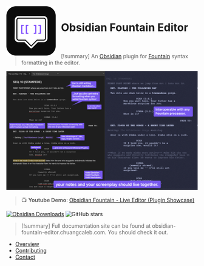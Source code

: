 <img align="left" width="130ch" style='margin-right:1em' src="docs/src/assets/obsidian-fountain-editor-logo.svg"/>

# Obsidian Fountain Editor

<br/>

> [!summary]
> An [Obsidian](https://obsidian.md) plugin for [Fountain](https://fountain.io) syntax formatting in the editor.

[![banner](docs/src/assets/banner.png)](https://youtu.be/GORryaw32sI "Obsidian Fountain - Live Editor (Plugin Showcase)")

> 📺 **Youtube Demo**: [Obsidian Fountain - Live Editor (Plugin Showcase)](https://youtu.be/GORryaw32sI)

[![Obsidian Downloads](https://img.shields.io/badge/dynamic/json?logo=obsidian&color=%23483699&label=downloads&query=%24%5B%22fountain-editor%22%5D.downloads&url=https%3A%2F%2Fraw.githubusercontent.com%2Fobsidianmd%2Fobsidian-releases%2Fmaster%2Fcommunity-plugin-stats.json)](https://obsidian.md/plugins?id=fountain-editor) ![GitHub stars](https://img.shields.io/github/stars/chuangcaleb/obsidian-fountain-editor?logo=github&style=flat)

> [!summary]
> Full documentation site can be found at obsidian-fountain-editor.chuangcaleb.com. You should check it out.

- [Overview](docs/src/content/docs/start-here/overview.mdx)
- [Contributing](docs/src/content/docs/contributing/index.md)
- [Contact](docs/src/content/docs/contributing/contact.md)

